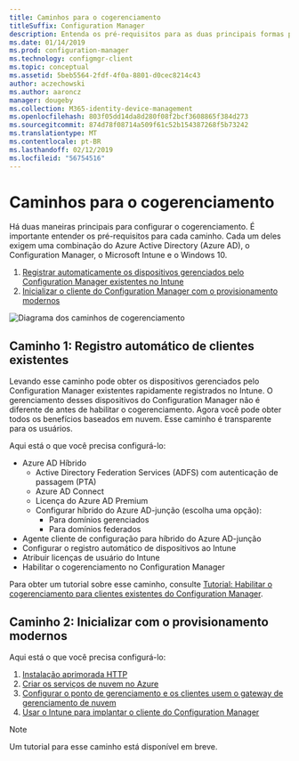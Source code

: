 ```yaml
---
title: Caminhos para o cogerenciamento
titleSuffix: Configuration Manager
description: Entenda os pré-requisitos para as duas principais formas para que você possa configurar o cogerenciamento.
ms.date: 01/14/2019
ms.prod: configuration-manager
ms.technology: configmgr-client
ms.topic: conceptual
ms.assetid: 5beb5564-2fdf-4f0a-8801-d0cec8214c43
author: aczechowski
ms.author: aaroncz
manager: dougeby
ms.collection: M365-identity-device-management
ms.openlocfilehash: 803f05dd14da8d280f08f2bcf3608865f384d273
ms.sourcegitcommit: 874d78f08714a509f61c52b154387268f5b73242
ms.translationtype: MT
ms.contentlocale: pt-BR
ms.lasthandoff: 02/12/2019
ms.locfileid: "56754516"
---
```

# <a name="paths-to-co-management"></a>Caminhos para o cogerenciamento

Há duas maneiras principais para configurar o cogerenciamento. É importante entender os pré-requisitos para cada caminho. Cada um deles exigem uma combinação do Azure Active Directory (Azure AD), o Configuration Manager, o Microsoft Intune e o Windows 10. 

1. [Registrar automaticamente os dispositivos gerenciados pelo Configuration Manager existentes no Intune](#bkmk_path1)  
2. [Inicializar o cliente do Configuration Manager com o provisionamento modernos](#bkmk_path2)  

![Diagrama dos caminhos de cogerenciamento](media/co-management-paths.png)



## <a name="bkmk_path1"></a> Caminho 1: Registro automático de clientes existentes

Levando esse caminho pode obter os dispositivos gerenciados pelo Configuration Manager existentes rapidamente registrados no Intune. O gerenciamento desses dispositivos do Configuration Manager não é diferente de antes de habilitar o cogerenciamento. Agora você pode obter todos os benefícios baseados em nuvem. Esse caminho é transparente para os usuários.

Aqui está o que você precisa configurá-lo:
- Azure AD Híbrido
    - Active Directory Federation Services (ADFS) com autenticação de passagem (PTA)
    - Azure AD Connect
    - Licença do Azure AD Premium
    - Configurar híbrido do Azure AD-junção (escolha uma opção):
        - Para domínios gerenciados
        - Para domínios federados
- Agente cliente de configuração para híbrido do Azure AD-junção
- Configurar o registro automático de dispositivos ao Intune
- Atribuir licenças de usuário do Intune
- Habilitar o cogerenciamento no Configuration Manager

Para obter um tutorial sobre esse caminho, consulte [Tutorial: Habilitar o cogerenciamento para clientes existentes do Configuration Manager](/sccm/comanage/tutorial-co-manage-clients).



## <a name="bkmk_path2"></a> Caminho 2: Inicializar com o provisionamento modernos

Aqui está o que você precisa configurá-lo:

1. [Instalação aprimorada HTTP](/sccm/core/plan-design/hierarchy/enhanced-http)  
2. [Criar os serviços de nuvem no Azure](/sccm/core/servers/deploy/configure/azure-services-wizard)  
3. [Configurar o ponto de gerenciamento e os clientes usem o gateway de gerenciamento de nuvem](/sccm/core/clients/manage/cmg/setup-cloud-management-gateway)  
4. [Usar o Intune para implantar o cliente do Configuration Manager](/sccm/comanage/how-to-prepare-win10)  

> [!Note]  
> Um tutorial para esse caminho está disponível em breve.

